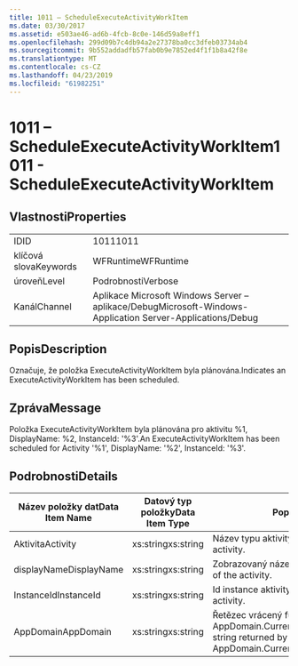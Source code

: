 ```yaml
---
title: 1011 – ScheduleExecuteActivityWorkItem
ms.date: 03/30/2017
ms.assetid: e503ae46-ad6b-4fcb-8c0e-146d59a8eff1
ms.openlocfilehash: 299d09b7c4db94a2e27378ba0cc3dfeb03734ab4
ms.sourcegitcommit: 9b552addadfb57fab0b9e7852ed4f1f1b8a42f8e
ms.translationtype: MT
ms.contentlocale: cs-CZ
ms.lasthandoff: 04/23/2019
ms.locfileid: "61982251"
---
```

# <a name="1011---scheduleexecuteactivityworkitem"></a><span data-ttu-id="6cbee-102">1011 – ScheduleExecuteActivityWorkItem</span><span class="sxs-lookup"><span data-stu-id="6cbee-102">1011 - ScheduleExecuteActivityWorkItem</span></span>
## <a name="properties"></a><span data-ttu-id="6cbee-103">Vlastnosti</span><span class="sxs-lookup"><span data-stu-id="6cbee-103">Properties</span></span>  
  
|||  
|-|-|  
|<span data-ttu-id="6cbee-104">ID</span><span class="sxs-lookup"><span data-stu-id="6cbee-104">ID</span></span>|<span data-ttu-id="6cbee-105">1011</span><span class="sxs-lookup"><span data-stu-id="6cbee-105">1011</span></span>|  
|<span data-ttu-id="6cbee-106">klíčová slova</span><span class="sxs-lookup"><span data-stu-id="6cbee-106">Keywords</span></span>|<span data-ttu-id="6cbee-107">WFRuntime</span><span class="sxs-lookup"><span data-stu-id="6cbee-107">WFRuntime</span></span>|  
|<span data-ttu-id="6cbee-108">úroveň</span><span class="sxs-lookup"><span data-stu-id="6cbee-108">Level</span></span>|<span data-ttu-id="6cbee-109">Podrobnosti</span><span class="sxs-lookup"><span data-stu-id="6cbee-109">Verbose</span></span>|  
|<span data-ttu-id="6cbee-110">Kanál</span><span class="sxs-lookup"><span data-stu-id="6cbee-110">Channel</span></span>|<span data-ttu-id="6cbee-111">Aplikace Microsoft Windows Server – aplikace/Debug</span><span class="sxs-lookup"><span data-stu-id="6cbee-111">Microsoft-Windows-Application Server-Applications/Debug</span></span>|  
  
## <a name="description"></a><span data-ttu-id="6cbee-112">Popis</span><span class="sxs-lookup"><span data-stu-id="6cbee-112">Description</span></span>  
 <span data-ttu-id="6cbee-113">Označuje, že položka ExecuteActivityWorkItem byla plánována.</span><span class="sxs-lookup"><span data-stu-id="6cbee-113">Indicates an ExecuteActivityWorkItem has been scheduled.</span></span>  
  
## <a name="message"></a><span data-ttu-id="6cbee-114">Zpráva</span><span class="sxs-lookup"><span data-stu-id="6cbee-114">Message</span></span>  
 <span data-ttu-id="6cbee-115">Položka ExecuteActivityWorkItem byla plánována pro aktivitu %1, DisplayName: %2, InstanceId: '%3'.</span><span class="sxs-lookup"><span data-stu-id="6cbee-115">An ExecuteActivityWorkItem has been scheduled for Activity '%1', DisplayName: '%2', InstanceId: '%3'.</span></span>  
  
## <a name="details"></a><span data-ttu-id="6cbee-116">Podrobnosti</span><span class="sxs-lookup"><span data-stu-id="6cbee-116">Details</span></span>  
  
|<span data-ttu-id="6cbee-117">Název položky dat</span><span class="sxs-lookup"><span data-stu-id="6cbee-117">Data Item Name</span></span>|<span data-ttu-id="6cbee-118">Datový typ položky</span><span class="sxs-lookup"><span data-stu-id="6cbee-118">Data Item Type</span></span>|<span data-ttu-id="6cbee-119">Popis</span><span class="sxs-lookup"><span data-stu-id="6cbee-119">Description</span></span>|  
|--------------------|--------------------|-----------------|  
|<span data-ttu-id="6cbee-120">Aktivita</span><span class="sxs-lookup"><span data-stu-id="6cbee-120">Activity</span></span>|<span data-ttu-id="6cbee-121">xs:string</span><span class="sxs-lookup"><span data-stu-id="6cbee-121">xs:string</span></span>|<span data-ttu-id="6cbee-122">Název typu aktivity.</span><span class="sxs-lookup"><span data-stu-id="6cbee-122">The type name of the activity.</span></span>|  
|<span data-ttu-id="6cbee-123">displayName</span><span class="sxs-lookup"><span data-stu-id="6cbee-123">DisplayName</span></span>|<span data-ttu-id="6cbee-124">xs:string</span><span class="sxs-lookup"><span data-stu-id="6cbee-124">xs:string</span></span>|<span data-ttu-id="6cbee-125">Zobrazovaný název aktivity.</span><span class="sxs-lookup"><span data-stu-id="6cbee-125">The display name of the activity.</span></span>|  
|<span data-ttu-id="6cbee-126">InstanceId</span><span class="sxs-lookup"><span data-stu-id="6cbee-126">InstanceId</span></span>|<span data-ttu-id="6cbee-127">xs:string</span><span class="sxs-lookup"><span data-stu-id="6cbee-127">xs:string</span></span>|<span data-ttu-id="6cbee-128">Id instance aktivity.</span><span class="sxs-lookup"><span data-stu-id="6cbee-128">The instance id of the activity.</span></span>|  
|<span data-ttu-id="6cbee-129">AppDomain</span><span class="sxs-lookup"><span data-stu-id="6cbee-129">AppDomain</span></span>|<span data-ttu-id="6cbee-130">xs:string</span><span class="sxs-lookup"><span data-stu-id="6cbee-130">xs:string</span></span>|<span data-ttu-id="6cbee-131">Řetězec vrácený funkcí AppDomain.CurrentDomain.FriendlyName.</span><span class="sxs-lookup"><span data-stu-id="6cbee-131">The string returned by AppDomain.CurrentDomain.FriendlyName.</span></span>|
